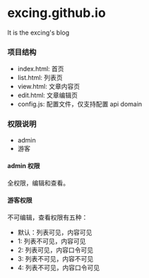 # excing.github.io
It is the excing's blog

### 项目结构

- index.html: 首页
- list.html: 列表页
- view.html: 文章内容页
- edit.html: 文章编辑页
- config.js: 配置文件，仅支持配置 api domain

### 权限说明

- admin
- 游客

#### admin 权限

全权限，编辑和查看。

#### 游客权限

不可编辑，查看权限有五种：

- 默认：列表可见，内容可见
- 1: 列表不可见，内容可见
- 2: 列表可见，内容口令可见
- 3: 列表不可见，内容不可见
- 4: 列表不可见，内容口令可见

